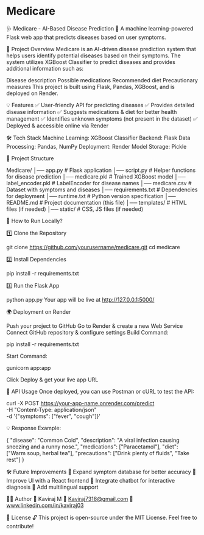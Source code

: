 # Medicare
🩺 Medicare - AI-Based Disease Prediction
🚀 A machine learning-powered Flask web app that predicts diseases based on user symptoms.

📌 Project Overview
Medicare is an AI-driven disease prediction system that helps users identify potential diseases based on their symptoms. The system utilizes XGBoost Classifier to predict diseases and provides additional information such as:

Disease description
Possible medications
Recommended diet
Precautionary measures
This project is built using Flask, Pandas, XGBoost, and is deployed on Render.

💡 Features
✅ User-friendly API for predicting diseases
✅ Provides detailed disease information
✅ Suggests medications & diet for better health management
✅ Identifies unknown symptoms (not present in the dataset)
✅ Deployed & accessible online via Render

🛠 Tech Stack
Machine Learning: XGBoost Classifier
Backend: Flask
Data Processing: Pandas, NumPy
Deployment: Render
Model Storage: Pickle

📂 Project Structure

Medicare/
│── app.py             # Flask application
│── script.py          # Helper functions for disease prediction
│── medicare.pkl       # Trained XGBoost model
│── label_encoder.pkl  # LabelEncoder for disease names
│── medicare.csv       # Dataset with symptoms and diseases
│── requirements.txt   # Dependencies for deployment
│── runtime.txt        # Python version specification
│── README.md          # Project documentation (this file)
│── templates/         # HTML files (if needed)
│── static/            # CSS, JS files (if needed)

🚀 How to Run Locally?

1️⃣ Clone the Repository

git clone https://github.com/yourusername/medicare.git
cd medicare

2️⃣ Install Dependencies

pip install -r requirements.txt

3️⃣ Run the Flask App

python app.py
Your app will be live at http://127.0.0.1:5000/

🌍 Deployment on Render

Push your project to GitHub
Go to Render & create a new Web Service
Connect GitHub repository & configure settings
Build Command:

pip install -r requirements.txt

Start Command:

gunicorn app:app

Click Deploy & get your live app URL

📌 API Usage
Once deployed, you can use Postman or cURL to test the API:

curl -X POST https://your-app-name.onrender.com/predict \
-H "Content-Type: application/json" \
-d '{"symptoms": ["fever", "cough"]}'

💡 Response Example:

{
  "disease": "Common Cold",
  "description": "A viral infection causing sneezing and a runny nose.",
  "medications": ["Paracetamol"],
  "diet": ["Warm soup, herbal tea"],
  "precautions": ["Drink plenty of fluids", "Take rest"]
}

🛠 Future Improvements
🚀 Expand symptom database for better accuracy
🚀 Improve UI with a React frontend
🚀 Integrate chatbot for interactive diagnosis
🚀 Add multilingual support

👨‍💻 Author
📌 Kaviraj M
📧 Kaviraj7318@gmail.com
🔗 www.linkedin.com/in/kaviraj03

📜 License
🔓 This project is open-source under the MIT License. Feel free to contribute!
